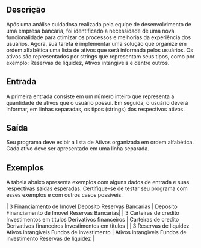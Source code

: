 ## Descrição
Após uma análise cuidadosa realizada pela equipe de desenvolvimento de uma empresa bancaria, foi identificado a necessidade de uma nova funcionalidade para otimizar os processos e melhorias da experiência dos usuários. Agora, sua tarefa é implementar uma solução que organize em ordem alfabética uma lista de ativos que será informada pelos usuários. Os ativos são representados por strings que representam seus tipos, como por exemplo: Reservas de liquidez, Ativos intangiveis e dentre outros.

## Entrada
A primeira entrada consiste em um número inteiro que representa a  quantidade de ativos que o usuário possui. Em seguida, o usuário deverá  informar, em linhas separadas, os tipos (strings) dos respectivos ativos.

## Saída
Seu programa deve exibir a lista de Ativos organizada em ordem alfabética. Cada ativo deve ser apresentado em uma linha separada.

## Exemplos
A tabela abaixo apresenta exemplos com alguns dados de entrada e suas respectivas saídas esperadas. Certifique-se de testar seu programa com esses exemplos e com outros casos possíveis.

| 3
Financiamento de Imovel
Deposito
Reservas Bancarias      | Deposito
Financiamento de Imovel
Reservas Bancarias|
| 3
Carteiras de credito
Investimentos em titulos
Derivativos financeiros      | Carteiras de credito
Derivativos financeiros
Investimentos em titulos |
| 3
Reservas de liquidez
Ativos intangiveis
Fundos de investimento       | Ativos intangiveis
Fundos de investimento
Reservas de liquidez |

